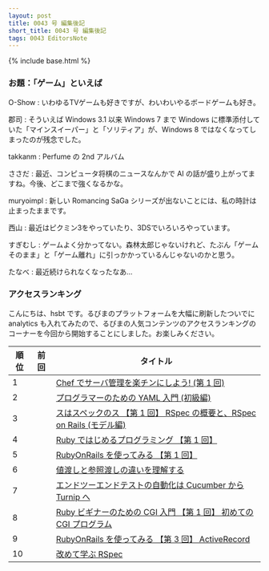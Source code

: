 ```yaml
---
layout: post
title: 0043 号 編集後記
short_title: 0043 号 編集後記
tags: 0043 EditorsNote
---
```

{% include base.html %}


### お題：「ゲーム」といえば

O-Show
:  いわゆるTVゲームも好きですが、わいわいやるボードゲームも好き。

郡司
:  そういえば Windows 3.1 以来 Windows 7 まで Windows に標準添付していた「マインスイーパー」と「ソリティア」が、Windows 8 ではなくなってしまったのが残念でした。

takkanm
: Perfume の 2nd アルバム

ささだ
:  最近、コンピュータ将棋のニュースなんかで AI の話が盛り上がってますね。今後、どこまで強くなるかな。

muryoimpl
:  新しい Romancing SaGa シリーズが出ないことには、私の時計は止まったままです。

西山
:  最近はピクミン3をやっていたり、3DSでいろいろやっています。

すぎむし
:  ゲームよく分かってない。森林太郎じゃないけれど、たぶん「ゲームそのまま」と「ゲーム離れ」に引っかかっているんじゃないのかと思う。

たなべ
:  最近続けられなくなったなあ...

### アクセスランキング

こんにちは、hsbt です。るびまのプラットフォームを大幅に刷新したついでに analytics も入れてみたので、るびまの人気コンテンツのアクセスランキングのコーナーを今回から開始することにしました。お楽しみください。

| 順位| 前回| タイトル|
|---|---|---|
| 1| | [Chef でサーバ管理を楽チンにしよう! (第 1 回)](http://magazine.rubyist.net/?0035-ChefInDECOLOG)|
| 2| | [プログラマーのための YAML 入門 (初級編)](http://magazine.rubyist.net/?0009-YAML)|
| 3| | [スはスペックのス 【第 1 回】 RSpec の概要と、RSpec on Rails (モデル編)](http://magazine.rubyist.net/?0021-Rspec)|
| 4| | [Ruby ではじめるプログラミング 【第 1 回】](http://magazine.rubyist.net/?0002-FirstProgramming)|
| 5| | [RubyOnRails を使ってみる 【第 1 回】](http://magazine.rubyist.net/?0004-RubyOnRails)|
| 6| | [値渡しと参照渡しの違いを理解する](http://magazine.rubyist.net/?0032-CallByValueAndCallByReference)|
| 7| | [エンドツーエンドテストの自動化は Cucumber から Turnip へ](http://magazine.rubyist.net/?0042-FromCucumberToTurnip)|
| 8| | [Ruby ビギナーのための CGI 入門 【第 1 回】 初めての CGI プログラム](http://magazine.rubyist.net/?0011-CGIProgrammingForRubyBeginners)|
| 9| | [RubyOnRails を使ってみる 【第 3 回】 ActiveRecord](http://magazine.rubyist.net/?0006-RubyOnRails)|
| 10| | [改めて学ぶ RSpec](http://magazine.rubyist.net/?0035-RSpecInPractice)|



